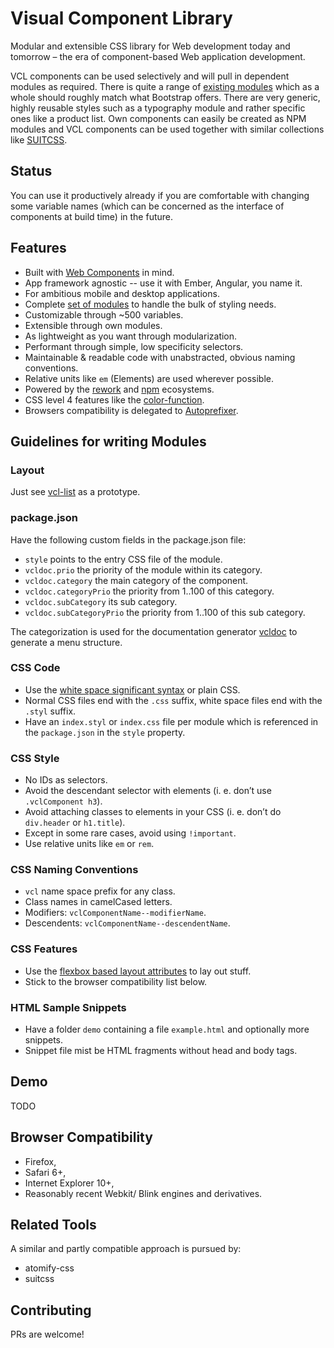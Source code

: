 # Visual Component Library

Modular and extensible CSS library for Web development today and tomorrow –
the era of component-based Web application development.

VCL components can be used selectively and will pull in
dependent modules as required.
There is quite a range of [existing modules](https://github.com/vcl/)
which as a whole should roughly match what Bootstrap offers.
There are very generic, highly reusable styles such as
a typography module and rather specific ones like a product list.
Own components can easily be created as NPM modules and
VCL components can be used together with similar collections
like [SUITCSS](https://github.com/suitcss).

## Status

You can use it productively already if you are comfortable
with changing some variable names (which can be concerned as
the interface of components at build time) in the future.

## Features

- Built with [Web Components](http://webcomponents.org/) in mind.
- App framework agnostic -- use it with Ember, Angular, you name it.
- For ambitious mobile and desktop applications.
- Complete [set of modules](https://github.com/vcl)
  to handle the bulk of styling needs.
- Customizable through ~500 variables.
- Extensible through own modules.
- As lightweight as you want through modularization.
- Performant through simple, low specificity selectors.
- Maintainable & readable code with unabstracted, obvious naming conventions.
- Relative units like `em` (Elements) are used wherever possible.
- Powered by the [rework](https://github.com/reworkcss)
  and [npm](https://www.npmjs.org/) ecosystems.
- CSS level 4 features like the
  [color-function](http://dev.w3.org/csswg/css-color/#modifying-colors).
- Browsers compatibility is delegated to [Autoprefixer](https://github.com/postcss/autoprefixer).

## Guidelines for writing Modules

### Layout

Just see [vcl-list](https://github.com/vcl/list) as a prototype.

### package.json

Have the following custom fields in the package.json file:

- `style` points to the entry CSS file of the module.
- `vcldoc.prio` the priority of the module within its category.
- `vcldoc.category` the main category of the component.
- `vcldoc.categoryPrio` the priority from 1..100 of this category.
- `vcldoc.subCategory` its sub category.
- `vcldoc.subCategoryPrio` the priority from 1..100 of this sub category.

The categorization is used for the documentation generator
[vcldoc](https://github.com/vcl/vcldoc) to generate a menu
structure.

### CSS Code

- Use the [white space significant syntax](https://www.npmjs.org/package/css-whitespace) or plain CSS.
- Normal CSS files end with the `.css` suffix, white space files end with the `.styl` suffix.
- Have an `index.styl` or `index.css` file per module which is referenced in the `package.json` in the `style` property.

### CSS Style

- No IDs as selectors.
- Avoid the descendant selector with elements (i. e. don’t use `.vclComponent h3`).
- Avoid attaching classes to elements in your CSS (i. e. don’t do `div.header` or `h1.title`).
- Except in some rare cases, avoid using `!important`.
- Use relative units like `em` or `rem`.

### CSS Naming Conventions

- `vcl` name space prefix for any class.
- Class names in camelCased letters.
- Modifiers: `vclComponentName--modifierName`.
- Descendents: `vclComponentName--descendentName`.

### CSS Features

- Use the [flexbox based layout attributes](https://github.com/vcl/layout) to lay out stuff.
- Stick to the browser compatibility list below.

### HTML Sample Snippets

- Have a folder `demo` containing a file `example.html` and optionally more snippets.
- Snippet file mist be HTML fragments without head and body tags.

## Demo

TODO

## Browser Compatibility

- Firefox,
- Safari 6+,
- Internet Explorer 10+,
- Reasonably recent Webkit/ Blink engines and derivatives.

## Related Tools

A similar and partly compatible approach is pursued by:

- atomify-css
- suitcss

## Contributing

PRs are welcome!
